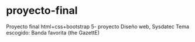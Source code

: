 # proyecto-final
Proyecto final html+css+bootstrap 5- proyecto Diseño web, Sysdatec 
Tema escogido: Banda favorita (the GazettE)
